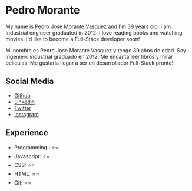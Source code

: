 # Pedro Morante

My name is Pedro Jose Morante Vasquez and I'm 39 years old. I am Industrial engineer graduated in 2012. I love reading books and watching movies. I'd like to become a Full-Stack developer soon!

Mi nombre es Pedro Jose Morante Vasquez y tengo 39 años de edad. Soy Ingeniero industrial graduado en 2012. Me encanta leer libros y mirar peliculas. Me gustaría llegar a ser un desarrollador Full-Stack pronto!

## Social Media

- [Github](https://github.com/pjmorante)
- [Linkedin](https://www.linkedin.com/in/pedro-josé-morante-vásquez-74171524)
- [Twitter](https://twitter.com/pedro_chejo)
- [Instagram](https://www.instagram.com/p3dr0.ch3j0/)

## Experience

- Programming : ⭐️⭐️
- Javascript: ⭐️⭐️
- CSS: ⭐️⭐️
- HTML: ⭐️⭐️
- Git: ⭐️⭐️
